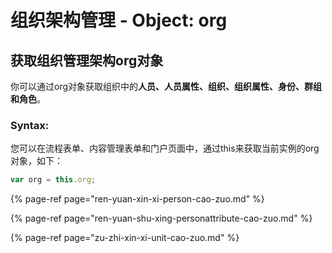 # 组织架构管理 - Object: org

## 获取组织管理架构org对象

你可以通过org对象获取组织中的**人员、人员属性、组织、组织属性、身份、群组和角色**。

### Syntax:

您可以在流程表单、内容管理表单和门户页面中，通过this来获取当前实例的org对象，如下：

```javascript
var org = this.org;
```

{% page-ref page="ren-yuan-xin-xi-person-cao-zuo.md" %}

{% page-ref page="ren-yuan-shu-xing-personattribute-cao-zuo.md" %}

{% page-ref page="zu-zhi-xin-xi-unit-cao-zuo.md" %}



























